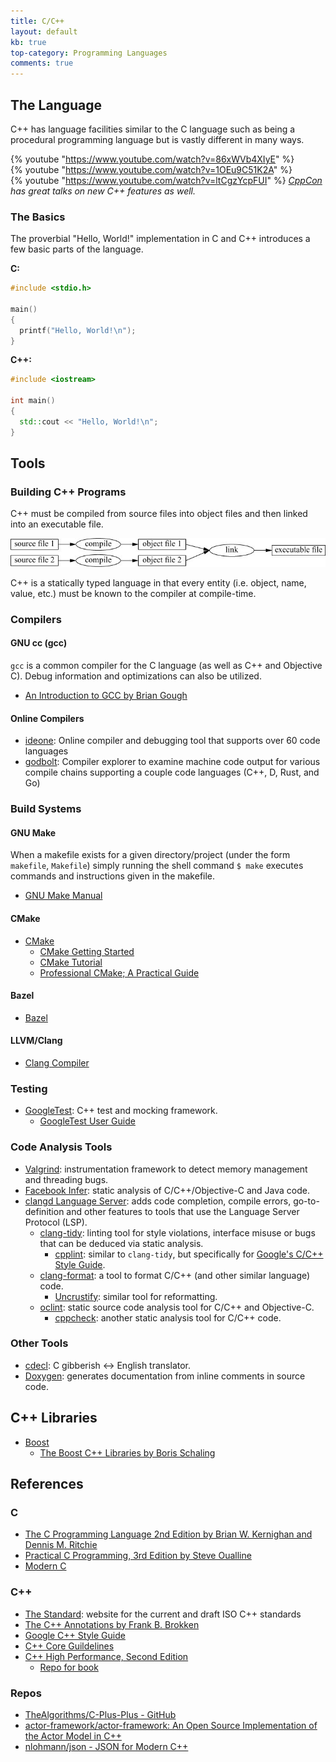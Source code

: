 ```yaml
---
title: C/C++
layout: default
kb: true
top-category: Programming Languages
comments: true
---
```


## The Language

C++ has language facilities similar to the C language such as being a procedural programming language but is vastly different in many ways.

{% youtube "https://www.youtube.com/watch?v=86xWVb4XIyE" %}
<br />
{% youtube "https://www.youtube.com/watch?v=1OEu9C51K2A" %}
<br />
{% youtube "https://www.youtube.com/watch?v=ltCgzYcpFUI" %}
*[CppCon](https://www.youtube.com/channel/UCMlGfpWw-RUdWX_JbLCukXg) has great talks on new C++ features as well.*

### The Basics

The proverbial "Hello, World!" implementation in C and C++ introduces a few basic parts of the language.

**C:**
```c 
#include <stdio.h>

main()
{
  printf("Hello, World!\n");
}
```

**C++:**
```cpp
#include <iostream>

int main()
{
  std::cout << "Hello, World!\n";
}
```




## Tools

### Building C++ Programs

C++ must be compiled from source files into object files and then linked into an executable file.

![cpp_linking](cpp_linking.png)

C++ is a statically typed language in that every entity (i.e. object, name, value, etc.) must be known to the compiler at compile-time.

### Compilers

#### GNU cc (gcc)

`gcc` is a common compiler for the C language (as well as C++ and Objective C). Debug information and optimizations can also be utilized.

* [An Introduction to GCC by Brian Gough](http://www.network-theory.co.uk/docs/gccintro/)

#### Online Compilers

* [ideone](https://ideone.com/): Online compiler and debugging tool that supports over 60 code languages
* [godbolt](https://godbolt.org/): Compiler explorer to examine machine code output for various compile chains supporting a couple code languages (C++, D, Rust, and Go)


### Build Systems

#### GNU Make

When a makefile exists for a given directory/project (under the form `makefile`, `Makefile`) simply running the shell command `$ make` executes commands and instructions given in the makefile.

* [GNU Make Manual](https://www.gnu.org/software/make/manual/make.html)

#### CMake

* [CMake](https://cmake.org/)
  + [CMake Getting Started](https://cmake.org/getting-started/)
  + [CMake Tutorial](https://cmake.org/cmake-tutorial/)
  + [Professional CMake; A Practical Guide](https://crascit.com/professional-cmake/)

#### Bazel

* [Bazel](https://bazel.build/)

#### LLVM/Clang

* [Clang Compiler](http://clang.llvm.org/docs/UsersManual.html)


### Testing

* [GoogleTest](https://github.com/google/googletest): C++ test and mocking framework.
  + [GoogleTest User Guide](https://google.github.io/googletest/)


### Code Analysis Tools

* [Valgrind](http://valgrind.org/): instrumentation framework to detect memory management and threading bugs.
* [Facebook Infer](http://fbinfer.com/): static analysis of C/C++/Objective-C and Java code.
* [clangd Language Server](https://clangd.llvm.org/): adds code completion, compile errors, go-to-definition and other features to tools that use the Language Server Protocol (LSP).
  * [clang-tidy](https://clang.llvm.org/extra/clang-tidy/): linting tool for style violations, interface misuse or bugs that can be deduced via static analysis.
    * [cpplint](https://github.com/cpplint/cpplint): similar to `clang-tidy`, but specifically for [Google's C/C++ Style Guide](https://google.github.io/styleguide/cppguide.html).
  * [clang-format](https://clang.llvm.org/docs/ClangFormat.html): a tool to format C/C++ (and other similar language) code.
    * [Uncrustify](https://uncrustify.sourceforge.net/): similar tool for reformatting.
  * [oclint](https://github.com/oclint/oclint): static source code analysis tool for C/C++ and Objective-C.
    * [cppcheck](https://cppcheck.sourceforge.io/): another static analysis tool for C/C++ code.



### Other Tools

* [cdecl](https://cdecl.org/): C gibberish ↔ English translator.
* [Doxygen](http://www.stack.nl/~dimitri/doxygen/index.html): generates documentation from inline comments in source code.



## C++ Libraries

* [Boost](http://www.boost.org/)
  + [The Boost C++ Libraries by Boris Schaling](https://theboostcpplibraries.com/)



## References

### C 

* [The C Programming Language 2nd Edition by Brian W. Kernighan and Dennis M. Ritchie](https://www.amazon.com/Programming-Language-Brian-W-Kernighan/dp/0131103628)
* [Practical C Programming, 3rd Edition by Steve Oualline](http://shop.oreilly.com/product/9781565923065.do)
* [Modern C](http://icube-icps.unistra.fr/img_auth.php/d/db/ModernC.pdf)

### C++

* [The Standard](https://isocpp.org/std/the-standard): website for the current and draft ISO C++ standards
* [The C++ Annotations by Frank B. Brokken](http://www.icce.rug.nl/documents/cplusplus/)
* [Google C++ Style Guide](https://google.github.io/styleguide/cppguide.html)
* [C++ Core Guildelines](https://isocpp.github.io/CppCoreGuidelines/CppCoreGuidelines)
* [C++ High Performance, Second Edition](https://www.packtpub.com/application-development/)
  + [Repo for book](https://github.com/PacktPublishing/Cpp-High-Performance-Second-Edition)

### Repos

* [TheAlgorithms/C-Plus-Plus - GitHub](https://github.com/TheAlgorithms/C-Plus-Plus)
* [actor-framework/actor-framework: An Open Source Implementation of the Actor Model in C++](https://github.com/actor-framework/actor-framework)
* [nlohmann/json - JSON for Modern C++](https://github.com/nlohmann/json)

